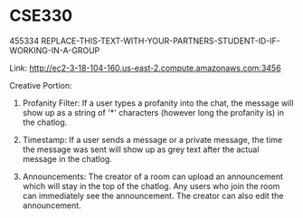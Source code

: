 # CSE330
455334
REPLACE-THIS-TEXT-WITH-YOUR-PARTNERS-STUDENT-ID-IF-WORKING-IN-A-GROUP

Link:
http://ec2-3-18-104-160.us-east-2.compute.amazonaws.com:3456

Creative Portion:
1) Profanity Filter:
If a user types a profanity into the chat, the message will show up as a string of '*' characters (however long the profanity is) in the chatlog.

2) Timestamp:
If a user sends a message or a private message, the time the message was sent will
show up as grey text after the actual message in the chatlog.

3) Announcements:
The creator of a room can upload an announcement which will stay in the top of the chatlog.  Any users who join the room can immediately see the announcement.  The creator
can also edit the announcement.
